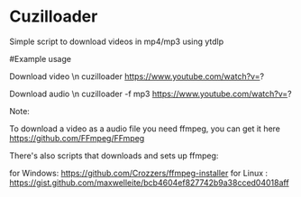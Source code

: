 # Cuzilloader
Simple script to download videos in mp4/mp3 using ytdlp

#Example usage

Download video \n
cuzilloader https://www.youtube.com/watch?v=?

Download audio \n
cuzilloader -f mp3 https://www.youtube.com/watch?v=?

Note:

To download a video as a audio file you need ffmpeg, you can get it here https://github.com/FFmpeg/FFmpeg

There's also scripts that downloads and sets up ffmpeg:

for Windows: https://github.com/Crozzers/ffmpeg-installer
for Linux : https://gist.github.com/maxwelleite/bcb4604ef827742b9a38cced04018aff
